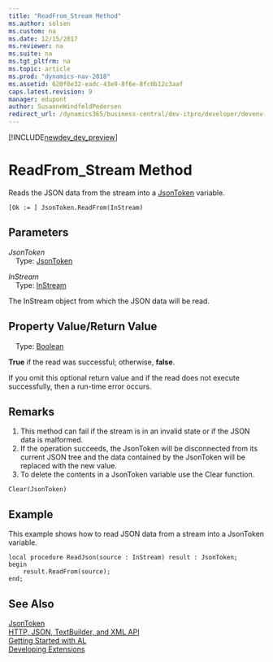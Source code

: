```yaml
---
title: "ReadFrom_Stream Method"
ms.author: solsen
ms.custom: na
ms.date: 12/15/2017
ms.reviewer: na
ms.suite: na
ms.tgt_pltfrm: na
ms.topic: article
ms.prod: "dynamics-nav-2018"
ms.assetid: 620f0e32-eadc-43e9-8f6e-8fc0b12c3aaf
caps.latest.revision: 9
manager: edupont
author: SusanneWindfeldPedersen
redirect_url: /dynamics365/business-central/dev-itpro/developer/devenv-restapi-overview
---
```


[!INCLUDE[newdev_dev_preview](../includes/newdev_dev_preview.md)]

# ReadFrom_Stream Method

Reads the JSON data from the stream into a [JsonToken](jsontoken-class.md) variable.

```
[Ok := ] JsonToken.ReadFrom(InStream)
```

## Parameters
*JsonToken*  
&emsp;Type: [JsonToken](jsontoken-class.md)

*InStream*  
&emsp;Type: [InStream](/datatypes/devenv-instream-and-outstream-data-types.md)

The InStream object from which the JSON data will be read.

## Property Value/Return Value
&emsp;Type: [Boolean](../datatypes/devenv-boolean-data-type.md)

**True** if the read was successful; otherwise, **false**.

If you omit this optional return value and if the read does not execute successfully, then a run-time error occurs.

## Remarks
1. This method can fail if the stream is in an invalid state or if the JSON data is malformed.
2. If the operation succeeds, the JsonToken will be disconnected from its current JSON tree and the data contained by the JsonToken will be replaced with the new value.
3. To delete the contents in a JsonToken variable use the Clear function.

```
Clear(JsonToken)
```
## Example
This example shows how to read JSON data from a stream into a JsonToken variable.

```
local procedure ReadJson(source : InStream) result : JsonToken;
begin
    result.ReadFrom(source);    
end;
```
## See Also
[JsonToken](jsontoken-class.md)  
[HTTP, JSON, TextBuilder, and XML API](../devenv-restapi-overview.md)  
[Getting Started with AL](../devenv-get-started.md)  
[Developing Extensions](../devenv-dev-overview.md)
